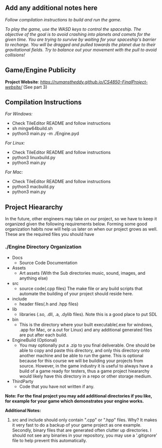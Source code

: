 ## Add any additional notes here

*Follow compilation instructions to build and run the game.*

*To play the game, use the WASD keys to control the spaceship. The objective of the goal is to avoid crashing into planets and comets for the given time. You are trying to survive by waiting for your spaceship's barrier to recharge. You will be dragged and pulled towards the planet due to their gravitational fields. Try to balance out your movement with the pull to avoid collisions!*

## Game/Engine Publicity

**Project Website**: *https://rumanstheddy.github.io/CS4850-FinalProject-website/* (See part 3)

## Compilation Instructions

*For Windows:*
- Check TileEditor README and follow instructions
- sh mingw64build.sh
- python3 main.py -m ./Engine.pyd

*For Linux:*
- Check TileEditor README and follow instructions
- python3 linuxbuild.py
- python3 main.py

*For Mac:*
- Check TileEditor README and follow instructions
- python3 macbuild.py
- python3 main.py

## Project Hieararchy

In the future, other engineers may take on our project, so we have to keep it organized given the following requirements below. Forming some good organization habits now will help us later on when our project grows as well. These are the required files you should have 

### ./Engine Directory Organization

- Docs 
    - Source Code Documentation
- Assets
    - Art assets (With the Sub directories music, sound, images, and anything else)
- src
    - source code(.cpp files) The make file or any build scripts that automate the building of your project should reside here.
- include
    - header files(.h and .hpp files)
- lib
    - libraries (.so, .dll, .a, .dylib files). Note this is a good place to put SDL
- bin
    - This is the directory where your built executable(.exe for windows, .app for Mac, or a.out for Linux) and any additional generated files are put after each build.
- EngineBuild (Optional)
    - You may optionally put a .zip to you final deliverable. One should be able to copy and paste this directory, and only this directory onto another machine and be able to run the game. This is optional because for this course we will be building your projects from source. However, in the game industry it is useful to always have a build of a game ready for testers, thus a game project hieararchy would likely have this directory in a repo or other storage medium.
- ThirdParty
    - Code that you have not written if any.

**Note: For the final project you may add additional directories if you like, for example for your game which demonstrates your engine works.** 

**Additional Notes:** 

1. src and include should only contain ".cpp" or ".hpp" files. Why? It makes it very fast to do a backup of your game project as one example. Secondly, binary files that are generated often clutter up directories. I should not see any binaries in your repository, you may use a '.gitignore' file to help prevent this automatically. 
